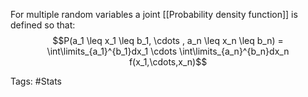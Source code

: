 For multiple random variables a joint [[Probability density function]] is defined so that: 
$$P(a_1 \leq x_1 \leq b_1, \cdots , a_n \leq x_n \leq b_n) = \int\limits_{a_1}^{b_1}dx_1 \cdots \int\limits_{a_n}^{b_n}dx_n f(x_1,\cdots,x_n)$$

Tags: #Stats 